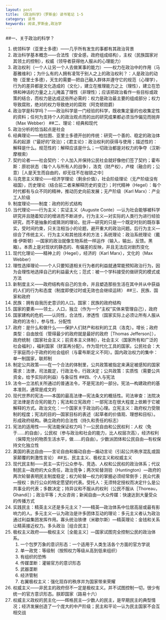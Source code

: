 ```yaml
---
layout: post
title: 《政治科学》（罗斯金）读书笔记 1-5
category: 读书
keywords: 阅读,罗斯金,政治学
---
```


##一、关于政治的科学？
1. 统领科学（亚里士多德）——几乎所有发生的事都有其政治背景
2. 政治科学基本概念——合法性（安全感，政府组成结构），主权（民族国家对其领土的控制），权威（领导者获得他人服从的心理能力）
3. 政治权利（一个人让另一个人去做某事的能力）——权力在政治中的作用（马基雅维利）；为什么有的人拥有凌驾于别人之上的政治权利？：人是政治的动物（亚里士多德），天生的需要—把自己融入群体并遵守它的规范（心理学），行为的差异都是文化造成的（文化），建立在推理能力之上（理性），建立在恐惧和神话的力量之上儿掩盖了理性（非理性）；应该把政治看作一些目标或政策的结合，而权力是达成这些所必需的：权力是政治最主要的组成部分；权力导致腐败，绝对的权力导致绝对的腐败（阿克顿勋爵）
4. 政治学是科学吗？——政治科学是一门经验的科学，既收集定量的也收集定性的资料；任何为支持个人的政治观点而的出的研究成果都必须当作偏见而抛弃（Max Webber）
##二、理论：经典和现代
1. 政治分析的恰当起点是社会
2. 经典理论——柏拉图、亚里士多德开创的传统：研究一个善的、稳定的政治体系的起源（“最好的”政治）；《君主论》：政治权利的获得与使用；描述性的：解释是什么。规范性的：解释应该是什么；一切政治都是对权力的争夺（汉斯·摩根索）
3. 契约论者——社会契约：个人加入并保持公民社会就好像他们签了契约；霍布斯：原初状态（每个人与所有人的战争），洛克（财产权），卢梭（融合的；公意）［人是天生而自由的，却无往不在枷锁之中］
4. 马克思主义理论——经济学理论（剩余价值），社会阶级理论（无产阶级没有祖国），历史理论（结合前二者来解释历史的变迁）；时代精神（Hegel）：每个时代都有与众不同的精神，推动历史向前发展；无产阶级（Karl Marx）：产业工人阶级
5. 制度理论——制度：政府的形式结构
6. 当代理论——行为主义：实证主义（Auguste Conte）—认为社会能够被科学研究并且随着知识的增进而不断进步。行为主义—对实际的人类行为进行经验研究，而不是抽象的或猜测的理论。批评—研究的只是一个既定时刻的既存事实，受时间约束，只关注相当小的论题，避开重大的政治问题。后行为主义—综合了传统主义、行为主义和其他技术的方法；系统理论：政治系统理论（戴维·伊斯顿）—国家的政治就像生物系统一样运作（输入，输出，反馈。黑箱）。本质上是对现状的静态的、有偏差的反映，并且无法应对剧烈变化
7. 现代化理论——精神上的（Hegel），经济的（Karl Marx），文化的（Max Webber）
8. 理性选择理论——个人只要知道相关行为者的利益就通常能预知政治行为，因为会理性地选择自己的利益最大化；范式：被一个学科接受的做研究的模式或方法
9. 新制度主义——政府结构有自己的生命，并且塑造那些生活在其中并从中获益的人们的行为和态度（制度即使过时或无效也会继续运转）
##三、民族、国家和政府
1. 民族：拥有自我历史意识的人口。国家：民族的政府结构
2. 国家的要素——领土，人口，独立（作为一个“主权”实体来管理自己），政府
3. 国家建构的危机——认同性，合法性，渗透性（国家实际上必须让所有人服从政府的法令），参与性，分配性
4. 政府：是什么和做什么——保护人们财产和权利的工具（洛克）。增长；政府类型：自由放任（管得最少的政府就是最好的政府［Thomas Jefferson］），政府统制（国家社会主义；前资本主义体制），社会主义（国家所有和广泛的社会福利），福利国家（财富再分配）。作为现代化工具的国家。公民社会：大于家庭而小于政府的社会组织（与霍布斯定义不同）。国内政治权力的集中：单一制国家，联邦制
5. 制定公共政策——在一个合法的体制里，公共政策被指定来满足被感知的国家需求：法律，司法裁定，行政法令，行政决定；公共政策：实质性（需要公共资金，给予实际的利益）与象征性
##四、个人与宪法
1. 法令—立法机关所通过的普通法令，不是宪法的一部分。宪法—构建政府的基本准则，通常是成文的
2. 现代世界的宪法——本国的最高法律—宪法条文的概括性。司法审查：法院决定法律是否合宪的能力；宪法和立宪政府：一部宪法在很大程度上依赖于它被解释的方式。政治文化：一个国家关于政治的心理。立宪主义：政府权力受限制的程度；宪法的目的—国家目标的表述（起草者的价值观、理想和目标）。形成政府结构。确立政府的合法性（持久和责任的标志）
3. 宪法的适用性——宪法能保证权力吗？—公民自由和公民权利：人权（免于......的自由），公民权（参与政治和社会的能力，比人权层次高），经济权利（保障充分的物质生活水平，做......的自由）。少数派团体和公民自由—有权保持文化独立性
4. 美国的表达自由——言论自由和煽动自由—煽动言论（引起公共秩序混乱或国家颠覆的刺激性言论）
##五、民主主义、极权主义和权威主义
1. 现代民主制——民主—实行公众参与、竞选、人权和公民权的政治体系；代议制民主—政府的大众责任，政治竞争；两次轮替测验（Huntington）—政府的两次轮替表明民主制度稳定；权力轮替—权力的掌握必须经常倒手；民众代表—授权：执行公众的特定愿望的代表。受托人：无须特定授权而决定什么是公共事业的代表；多数决定；持异议和不服从的权利（公民不服从［Thoreau，Ghandi］）；政治平等；大众咨询；新闻自由—大众传媒：快速达到大量受众的传播方式
2. 实践民主：精英主义还是多元主义？——精英—政治体系中位居高层或最有影响力的人。多元主义—认为政治是许多团体互动的理论：多元主义者认为政治通过利益集团发挥作用。寡头统治铁律（米歇尔斯）—精英理论：金钱和关系让精英接近权力。多头政治［组合民主］
3. 极权主义政府——极权主义［全能主义］—国家试图完全控制公民的政治体系。
    1. 一个包罗万象的意识形态：一个适用于人类生活各个方面的官方学说
    2. 单一政党：等级制（按照权力等级从高到低来组织）
    3. 有组织的恐怖
    4. 传媒垄断：灌输官方的意识形态
    5. 武器垄断
    6. 经济管制
    7. 右翼极权主义：强化现存的秩序并为国家带来荣耀
4. 权威主义——非民主的政府但不一定是极权主义。并不试图控制一切，很少有统一的官方意识形态。朕即国家（路易十六）
5. 权威主义政权的民主化——辉格民主—少数人的民主，是早期民主的典型情况；经济发展创造了一个庞大的中产阶级；民主和平论—认为民主国家不会互相交战
